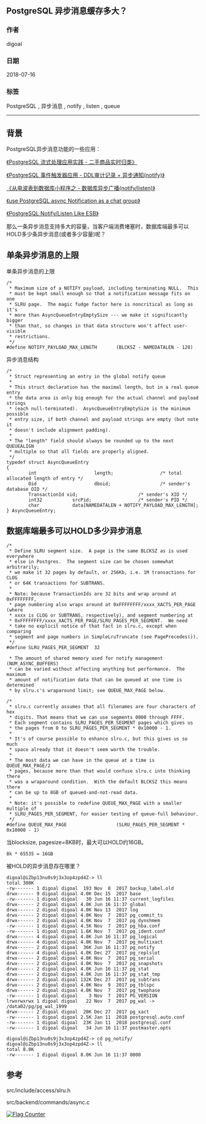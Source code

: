 ## PostgreSQL 异步消息缓存多大？  
                                                                     
### 作者                                                                     
digoal                                                                     
                                                                     
### 日期                                                                     
2018-07-16  
                                                                     
### 标签                                                                     
PostgreSQL , 异步消息 , notify , listen , queue     
                                                                     
----                                                                     
                                                                     
## 背景     
PostgreSQL异步消息功能的一些应用：  
  
[《PostgreSQL 流式处理应用实践 - 二手商品实时归类》](../201807/20180713_03.md)    
  
[《PostgreSQL 事件触发器应用 - DDL审计记录 + 异步通知(notify)》](../201709/20170925_02.md)    
  
[《从电波表到数据库小程序之 - 数据库异步广播(notify/listen)》](../201701/20170116_01.md)    
  
[《use PostgreSQL async Notification as a chat group》](../201505/20150525_04.md)    
  
[《PostgreSQL Notify/Listen Like ESB》](../201111/20111122_01.md)    
  
那么一条异步消息支持多大的容量，当客户端消费堵塞时，数据库端最多可以HOLD多少条异步消息(或者多少容量)呢？  
  
## 单条异步消息的上限  
单条异步消息的上限  
  
```  
/*  
 * Maximum size of a NOTIFY payload, including terminating NULL.  This  
 * must be kept small enough so that a notification message fits on one  
 * SLRU page.  The magic fudge factor here is noncritical as long as it's  
 * more than AsyncQueueEntryEmptySize --- we make it significantly bigger  
 * than that, so changes in that data structure won't affect user-visible  
 * restrictions.  
 */  
#define NOTIFY_PAYLOAD_MAX_LENGTH       (BLCKSZ - NAMEDATALEN - 128)  
```  
  
异步消息结构  
  
```  
/*  
 * Struct representing an entry in the global notify queue  
 *  
 * This struct declaration has the maximal length, but in a real queue entry  
 * the data area is only big enough for the actual channel and payload strings  
 * (each null-terminated).  AsyncQueueEntryEmptySize is the minimum possible  
 * entry size, if both channel and payload strings are empty (but note it  
 * doesn't include alignment padding).  
 *  
 * The "length" field should always be rounded up to the next QUEUEALIGN  
 * multiple so that all fields are properly aligned.  
 */  
typedef struct AsyncQueueEntry  
{  
        int                     length;                 /* total allocated length of entry */  
        Oid                     dboid;                  /* sender's database OID */  
        TransactionId xid;                      /* sender's XID */  
        int32           srcPid;                 /* sender's PID */  
        char            data[NAMEDATALEN + NOTIFY_PAYLOAD_MAX_LENGTH];  
} AsyncQueueEntry;  
```  
  
## 数据库端最多可以HOLD多少异步消息  
  
```  
/*  
 * Define SLRU segment size.  A page is the same BLCKSZ as is used everywhere  
 * else in Postgres.  The segment size can be chosen somewhat arbitrarily;  
 * we make it 32 pages by default, or 256Kb, i.e. 1M transactions for CLOG  
 * or 64K transactions for SUBTRANS.  
 *  
 * Note: because TransactionIds are 32 bits and wrap around at 0xFFFFFFFF,  
 * page numbering also wraps around at 0xFFFFFFFF/xxxx_XACTS_PER_PAGE (where  
 * xxxx is CLOG or SUBTRANS, respectively), and segment numbering at  
 * 0xFFFFFFFF/xxxx_XACTS_PER_PAGE/SLRU_PAGES_PER_SEGMENT.  We need  
 * take no explicit notice of that fact in slru.c, except when comparing  
 * segment and page numbers in SimpleLruTruncate (see PagePrecedes()).  
 */  
#define SLRU_PAGES_PER_SEGMENT  32  
```  
  
```  
 * The amount of shared memory used for notify management (NUM_ASYNC_BUFFERS)  
 * can be varied without affecting anything but performance.  The maximum  
 * amount of notification data that can be queued at one time is determined  
 * by slru.c's wraparound limit; see QUEUE_MAX_PAGE below.  
```  
  
  
```  
/*  
 * slru.c currently assumes that all filenames are four characters of hex  
 * digits. That means that we can use segments 0000 through FFFF.  
 * Each segment contains SLRU_PAGES_PER_SEGMENT pages which gives us  
 * the pages from 0 to SLRU_PAGES_PER_SEGMENT * 0x10000 - 1.  
 *  
 * It's of course possible to enhance slru.c, but this gives us so much  
 * space already that it doesn't seem worth the trouble.  
 *  
 * The most data we can have in the queue at a time is QUEUE_MAX_PAGE/2  
 * pages, because more than that would confuse slru.c into thinking there  
 * was a wraparound condition.  With the default BLCKSZ this means there  
 * can be up to 8GB of queued-and-not-read data.  
 *  
 * Note: it's possible to redefine QUEUE_MAX_PAGE with a smaller multiple of  
 * SLRU_PAGES_PER_SEGMENT, for easier testing of queue-full behaviour.  
 */  
#define QUEUE_MAX_PAGE                  (SLRU_PAGES_PER_SEGMENT * 0x10000 - 1)  
```  
  
当blocksize, pagesize=8KB时，最大可以HOLD约16GB。  
  
```  
8k * 65535 = 16GB  
```  
  
被HOLD的异步消息存在哪里？  
  
```  
digoal@iZbp13nu0s9j3x3op4zpd4Z-> ll  
total 300K  
-rw------- 1 digoal digoal  193 Nov  8  2017 backup_label.old  
drwx------ 9 digoal digoal 4.0K Dec 15  2017 base  
-rw------- 1 digoal digoal   30 Jun 16 11:37 current_logfiles  
drwx------ 2 digoal digoal 4.0K Jun 16 11:37 global  
drwx------ 2 digoal digoal 4.0K Nov 13  2017 log  
drwx------ 2 digoal digoal 4.0K Nov  7  2017 pg_commit_ts  
drwx------ 2 digoal digoal 4.0K Nov  7  2017 pg_dynshmem  
-rw------- 1 digoal digoal 4.5K Nov  7  2017 pg_hba.conf  
-rw------- 1 digoal digoal 1.6K Nov  7  2017 pg_ident.conf  
drwx------ 4 digoal digoal 4.0K Jun 16 11:37 pg_logical  
drwx------ 4 digoal digoal 4.0K Nov  7  2017 pg_multixact  
drwx------ 2 digoal digoal  36K Jun 16 11:37 pg_notify  
drwx------ 4 digoal digoal 4.0K Dec 27  2017 pg_replslot  
drwx------ 2 digoal digoal 4.0K Nov  7  2017 pg_serial  
drwx------ 2 digoal digoal 4.0K Nov  7  2017 pg_snapshots  
drwx------ 2 digoal digoal 4.0K Jun 16 11:37 pg_stat  
drwx------ 2 digoal digoal 4.0K Jun 16 11:37 pg_stat_tmp  
drwx------ 2 digoal digoal 132K Dec 27  2017 pg_subtrans  
drwx------ 2 digoal digoal 4.0K Nov  9  2017 pg_tblspc  
drwx------ 2 digoal digoal 4.0K Nov  7  2017 pg_twophase  
-rw------- 1 digoal digoal    3 Nov  7  2017 PG_VERSION  
lrwxrwxrwx 1 digoal digoal   22 Nov  7  2017 pg_wal -> /data02/pg/pg_wal_1999  
drwx------ 2 digoal digoal  20K Dec 27  2017 pg_xact  
-rw------- 1 digoal digoal 2.5K Jan 11  2018 postgresql.auto.conf  
-rw------- 1 digoal digoal  23K Jan 11  2018 postgresql.conf  
-rw------- 1 digoal digoal   34 Jun 16 11:37 postmaster.opts  
  
digoal@iZbp13nu0s9j3x3op4zpd4Z-> cd pg_notify/  
digoal@iZbp13nu0s9j3x3op4zpd4Z-> ll  
total 8.0K  
-rw------- 1 digoal digoal 8.0K Jun 16 11:37 0000  
```  
  
## 参考  
src/include/access/slru.h  
  
src/backend/commands/async.c  
    
  
<a rel="nofollow" href="http://info.flagcounter.com/h9V1"  ><img src="http://s03.flagcounter.com/count/h9V1/bg_FFFFFF/txt_000000/border_CCCCCC/columns_2/maxflags_12/viewers_0/labels_0/pageviews_0/flags_0/"  alt="Flag Counter"  border="0"  ></a>  
  
